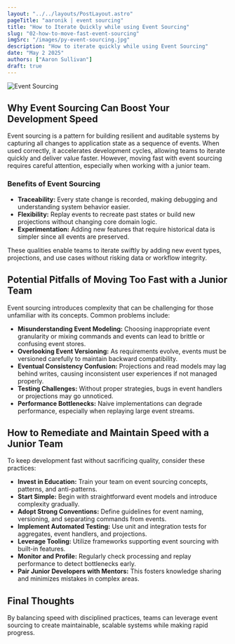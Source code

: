 ```yaml
---
layout: "../../layouts/PostLayout.astro"
pageTitle: "aaronik | event sourcing"
title: "How to Iterate Quickly while using Event Sourcing"
slug: "02-how-to-move-fast-event-sourcing"
imgSrc: "/images/py-event-sourcing.jpg"
description: "How to iterate quickly while using Event Sourcing"
date: "May 2 2025"
authors: ["Aaron Sullivan"]
draft: true
---
```


![Event Sourcing](/images/py-event-sourcing.jpg)

## Why Event Sourcing Can Boost Your Development Speed

Event sourcing is a pattern for building resilient and auditable systems by capturing all changes to application state as a sequence of events. When used correctly, it accelerates development cycles, allowing teams to iterate quickly and deliver value faster. However, moving fast with event sourcing requires careful attention, especially when working with a junior team.

### Benefits of Event Sourcing

- **Traceability:** Every state change is recorded, making debugging and understanding system behavior easier.
- **Flexibility:** Replay events to recreate past states or build new projections without changing core domain logic.
- **Experimentation:** Adding new features that require historical data is simpler since all events are preserved.

These qualities enable teams to iterate swiftly by adding new event types, projections, and use cases without risking data or workflow integrity.

## Potential Pitfalls of Moving Too Fast with a Junior Team

Event sourcing introduces complexity that can be challenging for those unfamiliar with its concepts. Common problems include:

- **Misunderstanding Event Modeling:** Choosing inappropriate event granularity or mixing commands and events can lead to brittle or confusing event stores.
- **Overlooking Event Versioning:** As requirements evolve, events must be versioned carefully to maintain backward compatibility.
- **Eventual Consistency Confusion:** Projections and read models may lag behind writes, causing inconsistent user experiences if not managed properly.
- **Testing Challenges:** Without proper strategies, bugs in event handlers or projections may go unnoticed.
- **Performance Bottlenecks:** Naive implementations can degrade performance, especially when replaying large event streams.

## How to Remediate and Maintain Speed with a Junior Team

To keep development fast without sacrificing quality, consider these practices:

- **Invest in Education:** Train your team on event sourcing concepts, patterns, and anti-patterns.
- **Start Simple:** Begin with straightforward event models and introduce complexity gradually.
- **Adopt Strong Conventions:** Define guidelines for event naming, versioning, and separating commands from events.
- **Implement Automated Testing:** Use unit and integration tests for aggregates, event handlers, and projections.
- **Leverage Tooling:** Utilize frameworks supporting event sourcing with built-in features.
- **Monitor and Profile:** Regularly check processing and replay performance to detect bottlenecks early.
- **Pair Junior Developers with Mentors:** This fosters knowledge sharing and minimizes mistakes in complex areas.

## Final Thoughts

By balancing speed with disciplined practices, teams can leverage event sourcing to create maintainable, scalable systems while making rapid progress.
